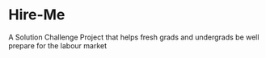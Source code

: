 # Hire-Me
A Solution Challenge Project that helps fresh grads and undergrads be well prepare for the labour market
